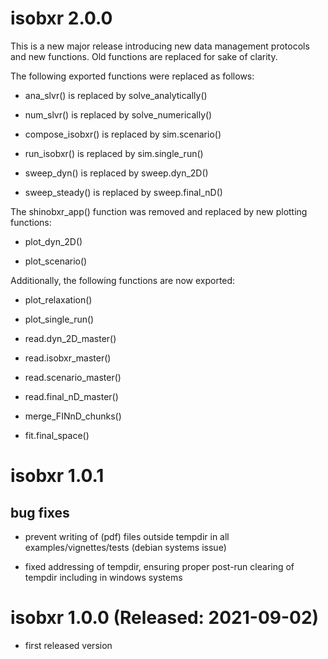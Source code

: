 # isobxr 2.0.0

This is a new major release introducing new data management protocols and new functions.
Old functions are replaced for sake of clarity.

The following exported functions were replaced as follows:

* ana_slvr() is replaced by solve_analytically()

* num_slvr() is replaced by solve_numerically()

* compose_isobxr() is replaced by sim.scenario()

* run_isobxr() is replaced by sim.single_run()

* sweep_dyn() is replaced by sweep.dyn_2D()

* sweep_steady() is replaced by sweep.final_nD()

The shinobxr_app() function was removed and replaced by new plotting functions:

* plot_dyn_2D()

* plot_scenario()

Additionally, the following functions are now exported:

* plot_relaxation()

* plot_single_run()

* read.dyn_2D_master()

* read.isobxr_master()

* read.scenario_master()

* read.final_nD_master()

* merge_FINnD_chunks()

* fit.final_space()

# isobxr 1.0.1

## bug fixes

* prevent writing of (pdf) files outside tempdir in all examples/vignettes/tests (debian systems issue)

* fixed addressing of tempdir, ensuring proper post-run clearing of tempdir including in windows systems

# isobxr 1.0.0 (Released: 2021-09-02)

* first released version
